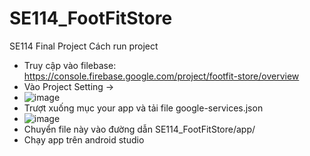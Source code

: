# SE114_FootFitStore
SE114 Final Project
Cách run project
-  Truy cập vào filebase: https://console.firebase.google.com/project/footfit-store/overview
-  Vào Project Setting -> 
-  ![image](https://github.com/user-attachments/assets/1c4b2b18-cf1a-45cf-9117-b7d84d0432e6)
-  Trượt xuống mục your app và tải file google-services.json
-  ![image](https://github.com/user-attachments/assets/75ed2ce4-cd2b-41ad-bd8c-e8a5cafc19e2)
-  Chuyển file này vào đường dẫn SE114_FootFitStore/app/
-  Chạy app trên android studio


